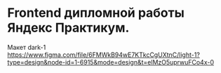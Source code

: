 # Frontend дипломной работы Яндекс Практикум.

Макет dark-1 https://www.figma.com/file/6FMWkB94wE7KTkcCgUXtnC/light-1?type=design&node-id=1-6915&mode=design&t=elMzO5uprwuFCo4x-0
